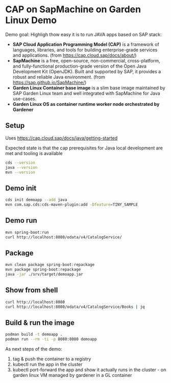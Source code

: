 # CAP on SapMachine on Garden Linux Demo

Demo goal: Highligh thow easy it is to run JAVA apps based on SAP stack:
- **SAP Cloud Application Programming Model (CAP)** is a framework of languages, libraries, and tools for building enterprise-grade services and applications. (from https://cap.cloud.sap/docs/about/)
- **SapMachine** is a free, open-source, non-commercial, cross-platform, and fully-functional production-grade version of the Open Java Development Kit (OpenJDK). Built and supported by SAP, it provides a robust and reliable Java environment. (from https://sap.github.io/SapMachine/)
- **Garden Linux Container base image** is a slim base image maintained by SAP Garden Linux team and well integrated with SapMachine for Java use-cases.
- **Garden Linux OS as container runtime worker node orchestrated by Gardener**


## Setup 

Uses https://cap.cloud.sap/docs/java/getting-started

Expected state is that the cap prerequisites for Java local development are met and tooling is available
```bash
cds --version
java --version
mvn --version
```

## Demo init 

```bash
cds init demoapp --add java
mvn com.sap.cds:cds-maven-plugin:add -Dfeature=TINY_SAMPLE
```

## Demo run 
``` bash
mvn spring-boot:run
curl http://localhost:8080/odata/v4/CatalogService/
```

## Package 

```bash
mvn clean package spring-boot:repackage
mvn package spring-boot:repackage
java -jar ./srv/target/demoapp.jar
```

## Show from shell

```bash
curl http://localhost:8080
curl http://localhost:8080/odata/v4/CatalogService/Books | jq
```

## Build & run the image

```bash
podman build -t demoapp .
podman run --rm -ti -p 8080:8080 demoapp
```

As next steps of the demo:
1. tag & push the container to a registry
2. kubectl run the app in the cluster
3. kubectl port-forward the app and show it actually runs in the cluster - on garden linux VM managed by gardener in a GL container